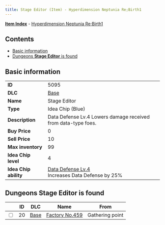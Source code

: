 ```yaml
---
title: Stage Editor (Item) - Hyperdimension Neptunia Re;Birth1
---
```


[**Item Index**](/neptunia/rb1/item/index.html) - [Hyperdimension Neptunia Re;Birth1](/neptunia/rb1)

## Contents

- [Basic information](#basic-information)
- [Dungeons **Stage Editor** is found](#dungeons-stage-editor-is-found)
## Basic information

|   |   |
| -- | -- |
| **ID** | 5095 |
| **DLC** | [Base](/neptunia/rb1/dlc/1-base.html) |
| **Name** | Stage Editor |
| **Type** | Idea Chip (Blue) |
| **Description** | Data Defense Lv.4 Lowers damage received from data-type foes. |
| **Buy Price** | 0 |
| **Sell Price** | 10 |
| **Max inventory** | 99 |
| **Idea Chip level** | 4 |
| **Idea Chip ability** | [Data Defense Lv.4](/neptunia/rb1/avatar/1-9594-data-defense-lv-4.html)<br />Increases Data Defense by 25% |


## Dungeons **Stage Editor** is found

|    | ID | DLC | Name | From |
| -- | -- | --- | ---- | ---- |
| <input type="checkbox" id="rb1-dungeon-1-20" class="trackbox" /> | 20 | [Base](/neptunia/rb1/dlc/1-base.html) | [Factory No.459](/neptunia/rb1/dungeon/1-20-factory-no-459.html) | Gathering point |
